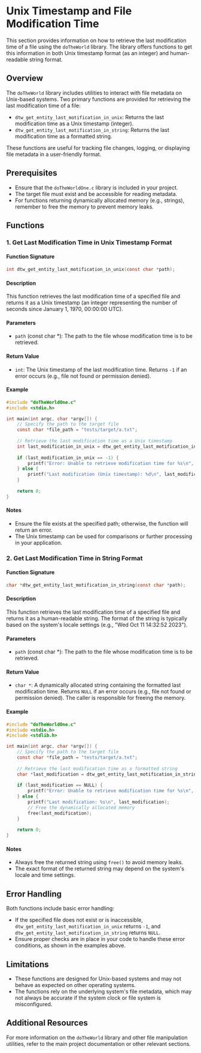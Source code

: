 # Unix Timestamp and File Modification Time

This section provides information on how to retrieve the last modification time of a file using the `doTheWorld` library. The library offers functions to get this information in both Unix timestamp format (as an integer) and human-readable string format.

## Overview

The `doTheWorld` library includes utilities to interact with file metadata on Unix-based systems. Two primary functions are provided for retrieving the last modification time of a file:
- `dtw_get_entity_last_motification_in_unix`: Returns the last modification time as a Unix timestamp (integer).
- `dtw_get_entity_last_motification_in_string`: Returns the last modification time as a formatted string.

These functions are useful for tracking file changes, logging, or displaying file metadata in a user-friendly format.

## Prerequisites

- Ensure that the `doTheWorldOne.c` library is included in your project.
- The target file must exist and be accessible for reading metadata.
- For functions returning dynamically allocated memory (e.g., strings), remember to free the memory to prevent memory leaks.

## Functions

### 1. Get Last Modification Time in Unix Timestamp Format

#### Function Signature
```c
int dtw_get_entity_last_motification_in_unix(const char *path);
```

#### Description
This function retrieves the last modification time of a specified file and returns it as a Unix timestamp (an integer representing the number of seconds since January 1, 1970, 00:00:00 UTC).

#### Parameters
- `path` (const char *): The path to the file whose modification time is to be retrieved.

#### Return Value
- `int`: The Unix timestamp of the last modification time. Returns `-1` if an error occurs (e.g., file not found or permission denied).

#### Example
```c
#include "doTheWorldOne.c"
#include <stdio.h>

int main(int argc, char *argv[]) {
    // Specify the path to the target file
    const char *file_path = "tests/target/a.txt";
    
    // Retrieve the last modification time as a Unix timestamp
    int last_modification_in_unix = dtw_get_entity_last_motification_in_unix(file_path);
    
    if (last_modification_in_unix == -1) {
        printf("Error: Unable to retrieve modification time for %s\n", file_path);
    } else {
        printf("Last modification (Unix timestamp): %d\n", last_modification_in_unix);
    }
    
    return 0;
}
```

#### Notes
- Ensure the file exists at the specified path; otherwise, the function will return an error.
- The Unix timestamp can be used for comparisons or further processing in your application.

### 2. Get Last Modification Time in String Format

#### Function Signature
```c
char *dtw_get_entity_last_motification_in_string(const char *path);
```

#### Description
This function retrieves the last modification time of a specified file and returns it as a human-readable string. The format of the string is typically based on the system's locale settings (e.g., "Wed Oct 11 14:32:52 2023").

#### Parameters
- `path` (const char *): The path to the file whose modification time is to be retrieved.

#### Return Value
- `char *`: A dynamically allocated string containing the formatted last modification time. Returns `NULL` if an error occurs (e.g., file not found or permission denied). The caller is responsible for freeing the memory.

#### Example
```c
#include "doTheWorldOne.c"
#include <stdio.h>
#include <stdlib.h>

int main(int argc, char *argv[]) {
    // Specify the path to the target file
    const char *file_path = "tests/target/a.txt";
    
    // Retrieve the last modification time as a formatted string
    char *last_modification = dtw_get_entity_last_motification_in_string(file_path);
    
    if (last_modification == NULL) {
        printf("Error: Unable to retrieve modification time for %s\n", file_path);
    } else {
        printf("Last modification: %s\n", last_modification);
        // Free the dynamically allocated memory
        free(last_modification);
    }
    
    return 0;
}
```

#### Notes
- Always free the returned string using `free()` to avoid memory leaks.
- The exact format of the returned string may depend on the system's locale and time settings.

## Error Handling

Both functions include basic error handling:
- If the specified file does not exist or is inaccessible, `dtw_get_entity_last_motification_in_unix` returns `-1`, and `dtw_get_entity_last_motification_in_string` returns `NULL`.
- Ensure proper checks are in place in your code to handle these error conditions, as shown in the examples above.

## Limitations

- These functions are designed for Unix-based systems and may not behave as expected on other operating systems.
- The functions rely on the underlying system's file metadata, which may not always be accurate if the system clock or file system is misconfigured.

## Additional Resources

For more information on the `doTheWorld` library and other file manipulation utilities, refer to the main project documentation or other relevant sections.